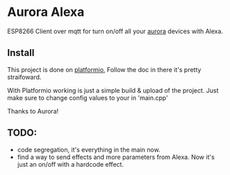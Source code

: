 # Aurora Alexa

ESP8266 Client over mqtt for turn on/off all your [aurora](https://github.com/garhul/aurora) devices with Alexa.


## Install

This project is done on [platformio](https://platformio.org/), Follow the doc in there it's pretty straifoward.

With Platformio working is just a simple build & upload of the project. 
Just make sure to change config values to your in 'main.cpp'


Thanks to Aurora!

## TODO:
- code segregation, it's everything in the main now.
- find a way to send effects and more parameters from Alexa. Now it's just an on/off with a hardcode effect. 


